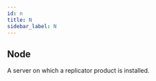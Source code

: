 ```yaml
---
id: n
title: N
sidebar_label: N
---
```


## Node
A server on which a replicator product is installed.
